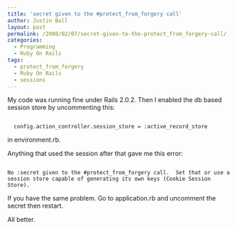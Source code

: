 ```yaml
---
title: 'secret given to the #protect_from_forgery call'
author: Justin Ball
layout: post
permalink: /2008/02/07/secret-given-to-the-protect_from_forgery-call/
categories:
  - Programming
  - Ruby On Rails
tags:
  - protect_from_forgery
  - Ruby On Rails
  - sessions
---
```


My code was running fine under Rails 2.0.2.  Then I enabled the db based session store by uncommenting this:
<pre><code class="ruby">
  config.action_controller.session_store = :active_record_store
</pre></code>
in environment.rb.

Anything that used the session after that gave me this error:
<pre><code class="ruby">
No :secret given to the #protect_from_forgery call.  Set that or use a session store capable of generating its own keys (Cookie Session Store).
</pre></code>

If you have the same problem.  Go to application.rb and uncomment the secret then restart.

All better.
